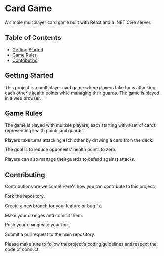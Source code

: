 # Card Game

A simple multiplayer card game built with React and a .NET Core server.

## Table of Contents
- [Getting Started](#getting-started)
- [Game Rules](#game-rules)
- [Contributing](#contributing)


## Getting Started

This project is a multiplayer card game where players take turns attacking each other's health points while managing their guards. The game is played in a web browser.

## Game Rules
The game is played with multiple players, each starting with a set of cards representing health points and guards.

Players take turns attacking each other by drawing a card from the deck.

The goal is to reduce opponents' health points to zero.

Players can also manage their guards to defend against attacks.

## Contributing
Contributions are welcome! Here's how you can contribute to this project:

Fork the repository.

Create a new branch for your feature or bug fix.

Make your changes and commit them.

Push your changes to your fork.

Submit a pull request to the main repository.

Please make sure to follow the project's coding guidelines and respect the code of conduct.
